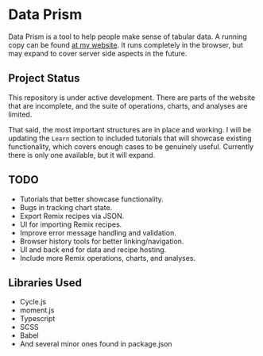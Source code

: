 # Data Prism

Data Prism is a tool to help people make sense of tabular data. A running copy can be found [at my website](https://dataprism.jakesower.com). It runs completely in the browser, but may expand to cover server side aspects in the future.

## Project Status

This repository is under active development. There are parts of the website that are incomplete, and the suite of operations, charts, and analyses are limited.

That said, the most important structures are in place and working. I will be updating the `Learn` section to included tutorials that will showcase existing functionality, which covers enough cases to be genuinely useful. Currently there is only one available, but it will expand.

## TODO

- Tutorials that better showcase functionality.
- Bugs in tracking chart state.
- Export Remix recipes via JSON.
- UI for importing Remix recipes.
- Improve error message handling and validation.
- Browser history tools for better linking/navigation.
- UI and back end for data and recipe hosting.
- Include more Remix operations, charts, and analyses.

## Libraries Used

- Cycle.js
- moment.js
- Typescript
- SCSS
- Babel
- And several minor ones found in package.json

